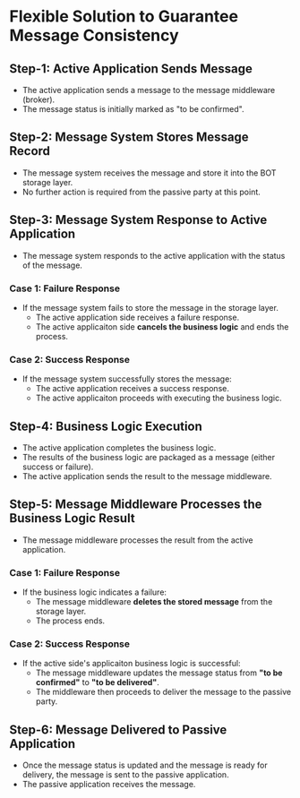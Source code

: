# Flexible Solution to Guarantee Message Consistency

## Step-1: Active Application Sends Message 
- The active application sends a message to the message middleware (broker).
- The message status is initially marked as "to be confirmed". 

## Step-2: Message System Stores Message Record 
- The message system receives the message and store it into the BOT storage layer. 
- No further action is required from the passive party at this point. 

## Step-3: Message System Response to Active Application 

- The message system responds to the active application with the status of the message. 

### Case 1: Failure Response 
- If the message system fails to store the message in the storage layer. 
  - The active application side receives a failure response. 
  - The active applicaiton side **cancels the business logic** and ends the process. 

### Case 2: Success Response 
- If the message system successfully stores the message:
  - The active application receives a success response. 
  - The active applicaiton proceeds with executing the business logic.


## Step-4: Business Logic Execution 
- The active application completes the business logic. 
- The results of the business logic are packaged as a message (either success or failure).
- The active application sends the result to the message middleware. 

## Step-5: Message Middleware Processes the Business Logic Result 
- The message middleware processes the result from the active application. 
### Case 1: Failure Response 
- If the business logic indicates a failure: 
  - The message middleware **deletes the stored message** from the storage layer. 
  - The process ends. 
### Case 2: Success Response 
- If the active side's applicaiton business logic is successful: 
  - The message middleware updates the message status from **"to be confirmed"** to **"to be delivered"**.
  - The middleware then proceeds to deliver the message to the passive party. 
## Step-6: Message Delivered to Passive Application 
- Once the message status is updated and the message is ready for delivery, the message is sent to the passive application. 
- The passive application receives the message. 